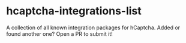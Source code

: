 # hcaptcha-integrations-list
A collection of all known integration packages for hCaptcha. Added or found another one? Open a PR to submit it!
